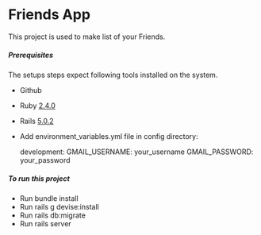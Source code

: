 # Friends App

This project is used to make list of your Friends.

##### Prerequisites

The setups steps expect following tools installed on the system.

- Github
- Ruby [2.4.0](https://github.com/organization/project-name/blob/master/.ruby-version#L1)
- Rails [5.0.2](https://github.com/organization/project-name/blob/master/Gemfile#L12)
- Add environment_variables.yml file in config directory:

     development:
      GMAIL_USERNAME: your_username
      GMAIL_PASSWORD: your_password
      
##### To run this project

- Run bundle install 
- Run rails g devise:install
- Run rails db:migrate
- Run rails server